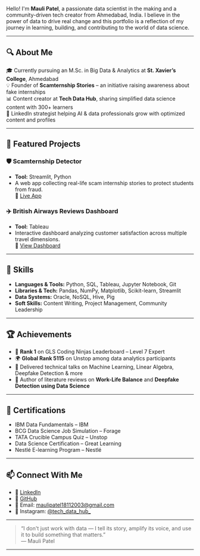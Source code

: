 Hello! I'm **Mauli Patel**, a passionate data scientist in the making and a community-driven tech creator from Ahmedabad, India. I believe in the power of data to drive real change and this portfolio is a reflection of my journey in learning, building, and contributing to the world of data science.

---

## 🔍 About Me

🎓 Currently pursuing an M.Sc. in Big Data & Analytics at **St. Xavier’s College**, Ahmedabad  
💡 Founder of **Scamternship Stories** – an initiative raising awareness about fake internships  
📊 Content creator at **Tech Data Hub**, sharing simplified data science content with 300+ learners  
🚀 LinkedIn strategist helping AI & data professionals grow with optimized content and profiles  

---

## 💼 Featured Projects

### 🛡️ Scamternship Detector  
- **Tool:** Streamlit, Python  
- A web app collecting real-life scam internship stories to protect students from fraud.  
🔗 [Live App](https://scamternship-stories.streamlit.app/)

### ✈️ British Airways Reviews Dashboard  
- **Tool:** Tableau  
- Interactive dashboard analyzing customer satisfaction across multiple travel dimensions.  
🔗 [View Dashboard](https://public.tableau.com/app/profile/dataqueenmauli/viz/BritishAirwaysReviews_17365980152450/BritishAirwaysReviews)

---

## 🧠 Skills

- **Languages & Tools:** Python, SQL, Tableau, Jupyter Notebook, Git  
- **Libraries & Tech:** Pandas, NumPy, Matplotlib, Scikit-learn, Streamlit  
- **Data Systems:** Oracle, NoSQL, Hive, Pig  
- **Soft Skills:** Content Writing, Project Management, Community Leadership

---

## 🏆 Achievements

- 🥇 **Rank 1** on GLS Coding Ninjas Leaderboard – Level 7 Expert  
- 🌍 **Global Rank 5115** on Unstop among data analytics participants  
- 🧠 Delivered technical talks on Machine Learning, Linear Algebra, Deepfake Detection & more  
- 🧾 Author of literature reviews on **Work-Life Balance** and **Deepfake Detection using Data Science**  

---

## 📜 Certifications

- IBM Data Fundamentals – IBM  
- BCG Data Science Job Simulation – Forage  
- TATA Crucible Campus Quiz – Unstop  
- Data Science Certification – Great Learning  
- Nestlé E-learning Program – Nestlé  

---

## 📫 Connect With Me

- 🔗 [LinkedIn](https://www.linkedin.com/in/itsmemauliii)  
- 🐙 [GitHub](https://github.com/itsmemauliii)  
- 📧 Email: maulipatel18112003@gmail.com  
- 📱 Instagram: [@tech_data_hub_](https://instagram.com/tech_data_hub_)

---

> “I don't just work with data — I tell its story, amplify its voice, and use it to build something that matters.”  
> — Mauli Patel

---

